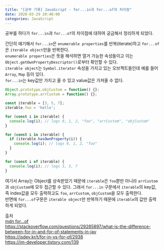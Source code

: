 ```yaml
---
title: "[공부 기록] JavaScript - for...in과 for...of의 차이점"
date: 2020-03-29 20:40:00
categories: JavaScript
---
```

공부를 하다가 `for...in`과 `for...of`의 차이점에 대하여 궁금해서 정리하게 되었다.

간단히 얘기해서 `for...in`은 `enumerable properties`를 반복(iterate)하고 `for...of`은 `iterable object`만을 반복한다.  
`enumerable properties`은 뜻을 해석하면 열거 가능한 속성들이고 이는 `Object.getOwnPropertyDescriptor()`로부터 확인할 수 있다.  
`iterable object`는 `Symbol.iterator` 속성을 가지고 있는 오브젝트들인데 예를 들어 `Array`, `Map` 등이 있다.  
`for...in`는 key값만 가지고 올 수 있고 value값은 가져올 수 없다.

```js
Object.prototype.objCustom = function() {}; 
Array.prototype.arrCustom = function() {};

const iterable = [3, 5, 7];
iterable.foo = 'hello';

for (const i in iterable) {
  console.log(i); // logs 0, 1, 2, "foo", "arrCustom", "objCustom"
}

for (const i in iterable) {
  if (iterable.hasOwnProperty(i)) {
    console.log(i); // logs 0, 1, 2, "foo"
  }
}

for (const i of iterable) {
  console.log(i); // logs 3, 5, 7
}
```
여기서 Array는 Object를 상속받았기 때문에 `iterable`은 `foo`뿐만 아니라 `arrCustom`과 `objCustom`에 모두 접근할 수 있다. 그래서 `for...in` 구문에서 `iterable`의 key값, 즉 index값을 모두 출력하고도 `foo`, `arrCustom`, `objCustom`을 모두 출력한다.  
반면에 `for...of`구문은 `iterable object`만 반복하기 때문에 `iterable`의 값만 출력하게 되었다.  


출처  
[mdn for...of]  
https://stackoverflow.com/questions/29285897/what-is-the-difference-between-for-in-and-for-of-statements-in-jav  
https://jsdev.kr/t/for-in-vs-for-of/2938  
https://im-developer.tistory.com/139  

[mdn for...of]: https://developer.mozilla.org/ko/docs/Web/JavaScript/Reference/Statements/for...of
